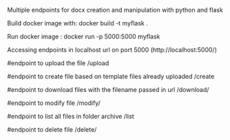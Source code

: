 Multiple endpoints for docx creation and manipulation with python and flask

Build docker image with:
    docker build -t myflask .
    
Run docker image :
    docker run -p 5000:5000 myflask

Accessing endpoints in localhost url on port 5000 (http://localhost:5000/) 

#endpoint to upload the file
/upload 

#endpoint to create file based on template files already uploaded
/create 

#endpoint to download files with the filename passed in url
/download/<filename> 

#endpoint to modify file
/modify/<filename>

#endpoint to list all files in folder archive
/list

#endpoint to delete file
/delete/<filename>
